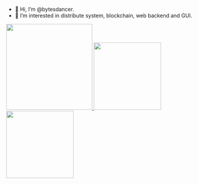 - 👋 Hi, I’m @bytesdancer.
- 👀 I’m interested in distribute system, blockchain, web backend and GUI.

<a href="/">
  <img height="230em" src="https://github-profile-summary-cards.vercel.app/api/cards/profile-details?username=bytesdancer&theme=github">
  <img height="180em" src="https://github-readme-stats.vercel.app/api?username=bytesdancer&show_icons=true&include_all_commits=true&count_private=true"/>
  <img height="180em" src="https://github-readme-stats.vercel.app/api/top-langs?username=bytesdancer&layout=compact&langs_count=8" />
</a>
